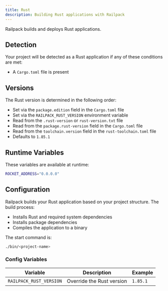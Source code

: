 ```yaml
---
title: Rust
description: Building Rust applications with Railpack
---
```


Railpack builds and deploys Rust applications.

## Detection

Your project will be detected as a Rust application if any of these conditions are met:

- A `Cargo.toml` file is present

## Versions

The Rust version is determined in the following order:

- Set via the `package.edition` field in the `Cargo.toml` file
- Set via the `RAILPACK_RUST_VERSION` environment variable
- Read from the `.rust-version` or `rust-version.txt` file
- Read from the `package.rust-version` field in the `Cargo.toml` file
- Read from the `toolchain.version` field in the `rust-toolchain.toml` file
- Defaults to `1.85.1`

## Runtime Variables

These variables are available at runtime:

```sh
ROCKET_ADDRESS="0.0.0.0"
```

## Configuration

Railpack builds your Rust application based on your project structure. The build process:

- Installs Rust and required system dependencies
- Installs package dependencies
- Compiles the application to a binary

The start command is:

```sh
./bin/<project-name>
```

### Config Variables

| Variable                   | Description                 | Example      |
| -------------------------- | --------------------------- | ------------ |
| `RAILPACK_RUST_VERSION`    | Override the Rust version   | `1.85.1`     |

